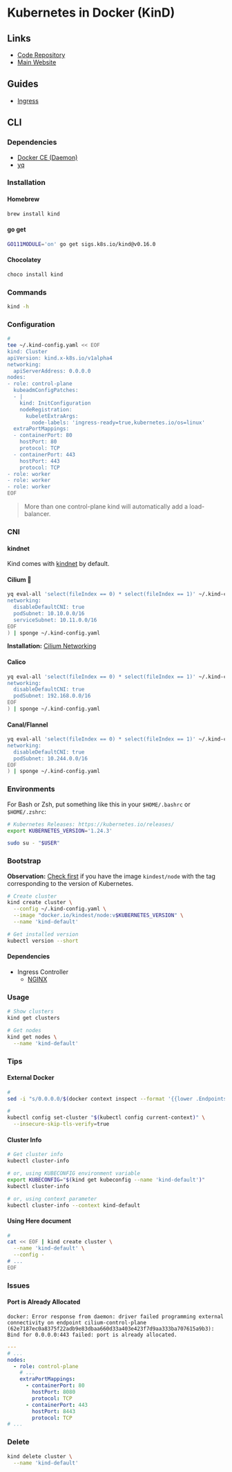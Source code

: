 # Kubernetes in Docker (KinD)

<!--
https://github.com/kubernetes/kubeadm/tree/master/kinder
-->

## Links

- [Code Repository](https://github.com/kubernetes-sigs/kind)
- [Main Website](https://kind.sigs.k8s.io/)

## Guides

- [Ingress](https://kind.sigs.k8s.io/docs/user/ingress/)

## CLI

### Dependencies

- [Docker CE (Daemon)](/docker/docker-ce.md#daemon)
- [yq](/yq.md)

### Installation

#### Homebrew

```sh
brew install kind
```

#### go get

```sh
GO111MODULE='on' go get sigs.k8s.io/kind@v0.16.0
```

#### Chocolatey

```sh
choco install kind
```

### Commands

```sh
kind -h
```

### Configuration

```sh
#
tee ~/.kind-config.yaml << EOF
kind: Cluster
apiVersion: kind.x-k8s.io/v1alpha4
networking:
  apiServerAddress: 0.0.0.0
nodes:
- role: control-plane
  kubeadmConfigPatches:
  - |
    kind: InitConfiguration
    nodeRegistration:
      kubeletExtraArgs:
        node-labels: 'ingress-ready=true,kubernetes.io/os=linux'
  extraPortMappings:
  - containerPort: 80
    hostPort: 80
    protocol: TCP
  - containerPort: 443
    hostPort: 443
    protocol: TCP
- role: worker
- role: worker
- role: worker
EOF
```

> More than one control-plane kind will automatically add a load-balancer.

### CNI

#### kindnet

Kind comes with [kindnet](https://github.com/aojea/kindnet) by default.

#### Cilium 🌟

```sh
yq eval-all 'select(fileIndex == 0) * select(fileIndex == 1)' ~/.kind-config.yaml <(cat << EOF
networking:
  disableDefaultCNI: true
  podSubnet: 10.10.0.0/16
  serviceSubnet: 10.11.0.0/16
EOF
) | sponge ~/.kind-config.yaml
```

**Installation:** [Cilium Networking](/kubernetes/cni/cilium.md#helm)

#### Calico

```sh
yq eval-all 'select(fileIndex == 0) * select(fileIndex == 1)' ~/.kind-config.yaml <(cat << EOF
networking:
  disableDefaultCNI: true
  podSubnet: 192.168.0.0/16
EOF
) | sponge ~/.kind-config.yaml
```

#### Canal/Flannel

```sh
yq eval-all 'select(fileIndex == 0) * select(fileIndex == 1)' ~/.kind-config.yaml <(cat << EOF
networking:
  disableDefaultCNI: true
  podSubnet: 10.244.0.0/16
EOF
) | sponge ~/.kind-config.yaml
```

### Environments

For Bash or Zsh, put something like this in your `$HOME/.bashrc` or `$HOME/.zshrc`:

```sh
# Kubernetes Releases: https://kubernetes.io/releases/
export KUBERNETES_VERSION='1.24.3'
```

```sh
sudo su - "$USER"
```

### Bootstrap

**Observation:** [Check first](https://hub.docker.com/r/kindest/node/tags) if you have the image `kindest/node` with the tag corresponding to the version of Kubernetes.

```sh
# Create cluster
kind create cluster \
  --config ~/.kind-config.yaml \
  --image "docker.io/kindest/node:v$KUBERNETES_VERSION" \
  --name 'kind-default'

# Get installed version
kubectl version --short
```

#### Dependencies

- Ingress Controller
  - [NGINX](/nginx/ingress-controller/README.md#helm)

### Usage

```sh
# Show clusters
kind get clusters

# Get nodes
kind get nodes \
  --name 'kind-default'
```

### Tips

#### External Docker

```sh
#
sed -i "s/0.0.0.0/$(docker context inspect --format '{{lower .Endpoints.docker.Host}}' | awk -F@ '{print $2}')/" ~/.kube/config

#
kubectl config set-cluster "$(kubectl config current-context)" \
  --insecure-skip-tls-verify=true
```

#### Cluster Info

```sh
# Get cluster info
kubectl cluster-info

# or, using KUBECONFIG environment variable
export KUBECONFIG="$(kind get kubeconfig --name 'kind-default')"
kubectl cluster-info

# or, using context parameter
kubectl cluster-info --context kind-default
```

#### Using Here document

```sh
#
cat << EOF | kind create cluster \
  --name 'kind-default' \
  --config -
# ...
EOF
```

### Issues

#### Port is Already Allocated

```log
docker: Error response from daemon: driver failed programming external connectivity on endpoint cilium-control-plane (62e7187ec0a8375f22adb9e83dbaa660d33a403e423f7d9aa333ba707615a9b3): Bind for 0.0.0.0:443 failed: port is already allocated.
```

```yml
---
# ...
nodes:
  - role: control-plane
    # ...
    extraPortMappings:
      - containerPort: 80
        hostPort: 8080
        protocol: TCP
      - containerPort: 443
        hostPort: 8443
        protocol: TCP
# ...
```

### Delete

```sh
kind delete cluster \
  --name 'kind-default'
```
